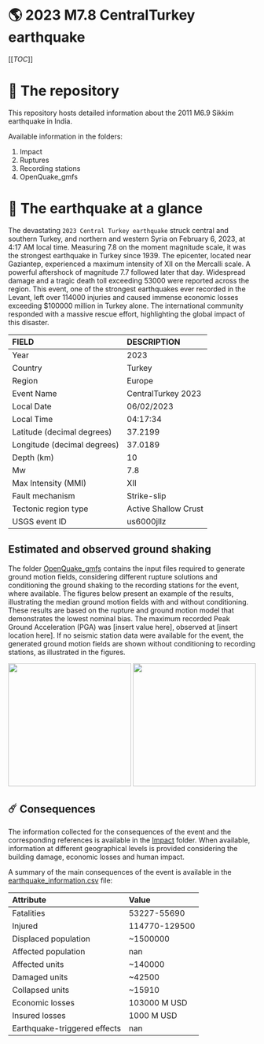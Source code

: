 # 🌎 2023 M7.8 CentralTurkey earthquake
[[_TOC_]]

# 📂 The repository

This repository hosts detailed information about the 2011 M6.9 Sikkim earthquake in India.

Available information in the folders:

1. Impact
2. Ruptures
3. Recording stations
4. OpenQuake_gmfs


# 🚀 The earthquake at a glance 

The devastating `2023 Central Turkey earthquake` struck central and southern Turkey, and northern and western Syria on February 6, 2023, at 4:17 AM local time. Measuring 7.8 on the moment magnitude scale, it was the strongest earthquake in Turkey since 1939. The epicenter, located near Gaziantep, experienced a maximum intensity of XII on the Mercalli scale. A powerful aftershock of magnitude 7.7 followed later that day. Widespread damage and a tragic death toll exceeding 53000 were reported across the region. This event, one of the strongest earthquakes ever recorded in the Levant, left over 114000 injuries and caused immense economic losses exceeding $100000 million in Turkey alone. The international community responded with a massive rescue effort, highlighting the global impact of this disaster.

| FIELD | DESCRIPTION |
|:-------|:-------------|
| Year | 2023 |
| Country | Turkey |
| Region | Europe |
| Event Name | CentralTurkey 2023 |
| Local Date | 06/02/2023 |
| Local Time | 04:17:34 |
| Latitude (decimal degrees) | 37.2199 |
| Longitude (decimal degrees) | 37.0189 |
| Depth (km) | 10 |
| Mw | 7.8 |
| Max Intensity (MMI) | XII |
| Fault mechanism | Strike-slip |
| Tectonic region type | Active Shallow Crust |
| USGS event ID | us6000jllz |

## Estimated and observed ground shaking

The folder [OpenQuake_gmfs](./OpenQuake_gmfs/) contains the input files required to generate ground motion fields, considering different rupture solutions and conditioning the ground shaking to the recording stations for the event, where available. The figures below present an example of the results, illustrating the median ground motion fields with and without conditioning. These results are based on the rupture and ground motion model that demonstrates the lowest nominal bias. The maximum recorded Peak Ground Acceleration (PGA) was [insert value here], observed at [insert location here]. If no seismic station data were available for the event, the generated ground motion fields are shown without conditioning to recording stations, as illustrated in the figures.

<img src="./OpenQuake_gmfs/median_gmf_stations_none.png" height="250">
<img src="./OpenQuake_gmfs/median_gmf_stations_seismic.png" height="250">

## ☄️ Consequences

The information collected for the consequences of the event and the corresponding references is available in the [Impact](./Impact) folder. When available, information at different geographical levels is provided considering the building damage, economic losses and human impact.

A summary of the main consequences of the event is available in the [earthquake_information.csv](./earthquake_information.csv) file:

| Attribute | Value |
|:-------|:-------------|
| Fatalities | 53227-55690 |
| Injured | 114770-129500 |
| Displaced population | ~1500000 |
| Affected population | nan |
| Affected units | ~140000  |
| Damaged units | ~42500  |
| Collapsed units | ~15910  |
| Economic losses | 103000 M USD |
| Insured losses | 1000 M USD |
| Earthquake-triggered effects | nan |